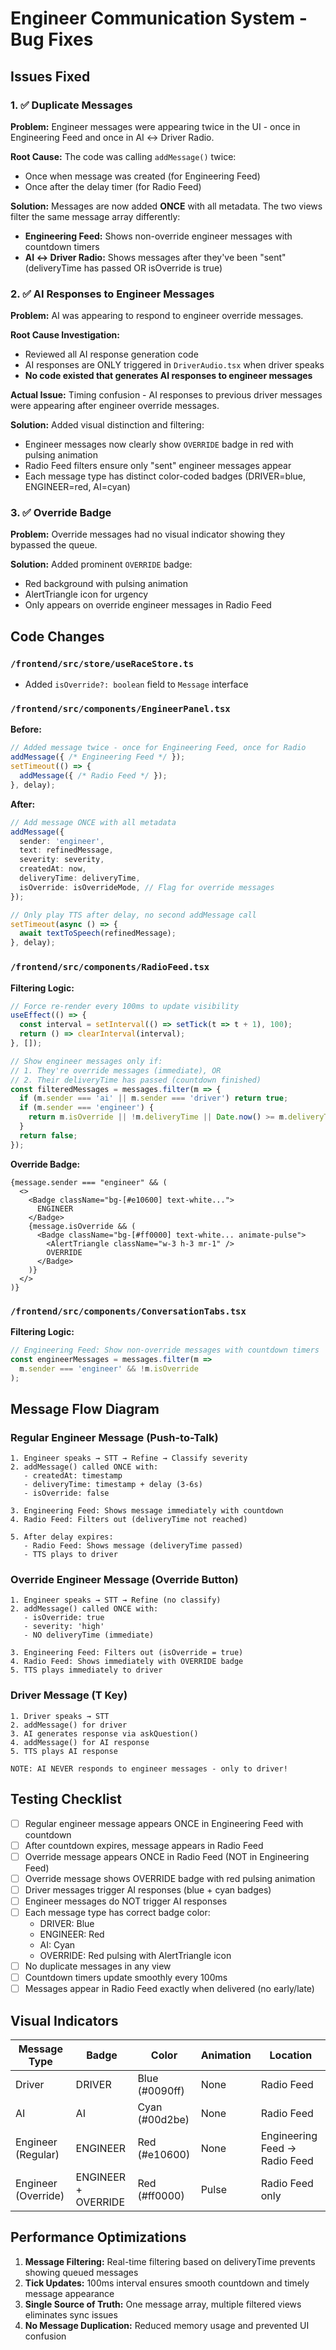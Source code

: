 # Engineer Communication System - Bug Fixes

## Issues Fixed

### 1. ✅ Duplicate Messages
**Problem:** Engineer messages were appearing twice in the UI - once in Engineering Feed and once in AI ↔ Driver Radio.

**Root Cause:** The code was calling `addMessage()` twice:
- Once when message was created (for Engineering Feed)
- Once after the delay timer (for Radio Feed)

**Solution:** Messages are now added **ONCE** with all metadata. The two views filter the same message array differently:
- **Engineering Feed:** Shows non-override engineer messages with countdown timers
- **AI ↔ Driver Radio:** Shows messages after they've been "sent" (deliveryTime has passed OR isOverride is true)

### 2. ✅ AI Responses to Engineer Messages
**Problem:** AI was appearing to respond to engineer override messages.

**Root Cause Investigation:**
- Reviewed all AI response generation code
- AI responses are ONLY triggered in `DriverAudio.tsx` when driver speaks
- **No code existed that generates AI responses to engineer messages**

**Actual Issue:** Timing confusion - AI responses to previous driver messages were appearing after engineer override messages.

**Solution:** Added visual distinction and filtering:
- Engineer messages now clearly show `OVERRIDE` badge in red with pulsing animation
- Radio Feed filters ensure only "sent" engineer messages appear
- Each message type has distinct color-coded badges (DRIVER=blue, ENGINEER=red, AI=cyan)

### 3. ✅ Override Badge
**Problem:** Override messages had no visual indicator showing they bypassed the queue.

**Solution:** Added prominent `OVERRIDE` badge:
- Red background with pulsing animation
- AlertTriangle icon for urgency
- Only appears on override engineer messages in Radio Feed

## Code Changes

### `/frontend/src/store/useRaceStore.ts`
- Added `isOverride?: boolean` field to `Message` interface

### `/frontend/src/components/EngineerPanel.tsx`
**Before:**
```typescript
// Added message twice - once for Engineering Feed, once for Radio
addMessage({ /* Engineering Feed */ });
setTimeout(() => {
  addMessage({ /* Radio Feed */ });
}, delay);
```

**After:**
```typescript
// Add message ONCE with all metadata
addMessage({
  sender: 'engineer',
  text: refinedMessage,
  severity: severity,
  createdAt: now,
  deliveryTime: deliveryTime,
  isOverride: isOverrideMode, // Flag for override messages
});

// Only play TTS after delay, no second addMessage call
setTimeout(async () => {
  await textToSpeech(refinedMessage);
}, delay);
```

### `/frontend/src/components/RadioFeed.tsx`
**Filtering Logic:**
```typescript
// Force re-render every 100ms to update visibility
useEffect(() => {
  const interval = setInterval(() => setTick(t => t + 1), 100);
  return () => clearInterval(interval);
}, []);

// Show engineer messages only if:
// 1. They're override messages (immediate), OR
// 2. Their deliveryTime has passed (countdown finished)
const filteredMessages = messages.filter(m => {
  if (m.sender === 'ai' || m.sender === 'driver') return true;
  if (m.sender === 'engineer') {
    return m.isOverride || !m.deliveryTime || Date.now() >= m.deliveryTime;
  }
  return false;
});
```

**Override Badge:**
```tsx
{message.sender === "engineer" && (
  <>
    <Badge className="bg-[#e10600] text-white...">
      ENGINEER
    </Badge>
    {message.isOverride && (
      <Badge className="bg-[#ff0000] text-white... animate-pulse">
        <AlertTriangle className="w-3 h-3 mr-1" />
        OVERRIDE
      </Badge>
    )}
  </>
)}
```

### `/frontend/src/components/ConversationTabs.tsx`
**Filtering Logic:**
```typescript
// Engineering Feed: Show non-override messages with countdown timers
const engineerMessages = messages.filter(m => 
  m.sender === 'engineer' && !m.isOverride
);
```

## Message Flow Diagram

### Regular Engineer Message (Push-to-Talk)
```
1. Engineer speaks → STT → Refine → Classify severity
2. addMessage() called ONCE with:
   - createdAt: timestamp
   - deliveryTime: timestamp + delay (3-6s)
   - isOverride: false

3. Engineering Feed: Shows message immediately with countdown
4. Radio Feed: Filters out (deliveryTime not reached)

5. After delay expires:
   - Radio Feed: Shows message (deliveryTime passed)
   - TTS plays to driver
```

### Override Engineer Message (Override Button)
```
1. Engineer speaks → STT → Refine (no classify)
2. addMessage() called ONCE with:
   - isOverride: true
   - severity: 'high'
   - NO deliveryTime (immediate)

3. Engineering Feed: Filters out (isOverride = true)
4. Radio Feed: Shows immediately with OVERRIDE badge
5. TTS plays immediately to driver
```

### Driver Message (T Key)
```
1. Driver speaks → STT
2. addMessage() for driver
3. AI generates response via askQuestion()
4. addMessage() for AI response
5. TTS plays AI response

NOTE: AI NEVER responds to engineer messages - only to driver!
```

## Testing Checklist

- [ ] Regular engineer message appears ONCE in Engineering Feed with countdown
- [ ] After countdown expires, message appears in Radio Feed
- [ ] Override message appears ONCE in Radio Feed (NOT in Engineering Feed)
- [ ] Override message shows OVERRIDE badge with red pulsing animation
- [ ] Driver messages trigger AI responses (blue + cyan badges)
- [ ] Engineer messages do NOT trigger AI responses
- [ ] Each message type has correct badge color:
  - DRIVER: Blue
  - ENGINEER: Red
  - AI: Cyan
  - OVERRIDE: Red pulsing with AlertTriangle icon
- [ ] No duplicate messages in any view
- [ ] Countdown timers update smoothly every 100ms
- [ ] Messages appear in Radio Feed exactly when delivered (no early/late)

## Visual Indicators

| Message Type | Badge | Color | Animation | Location |
|--------------|-------|-------|-----------|----------|
| Driver | DRIVER | Blue (#0090ff) | None | Radio Feed |
| AI | AI | Cyan (#00d2be) | None | Radio Feed |
| Engineer (Regular) | ENGINEER | Red (#e10600) | None | Engineering Feed → Radio Feed |
| Engineer (Override) | ENGINEER + OVERRIDE | Red (#ff0000) | Pulse | Radio Feed only |

## Performance Optimizations

1. **Message Filtering:** Real-time filtering based on deliveryTime prevents showing queued messages
2. **Tick Updates:** 100ms interval ensures smooth countdown and timely message appearance
3. **Single Source of Truth:** One message array, multiple filtered views eliminates sync issues
4. **No Message Duplication:** Reduced memory usage and prevented UI confusion
